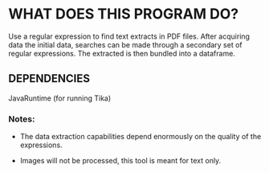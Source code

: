 
# WHAT DOES THIS PROGRAM DO?

Use a regular expression to find text extracts
in PDF files. After acquiring data the initial data,
searches can be made through a secondary set of 
regular expressions. The extracted is then bundled
into a dataframe.

## DEPENDENCIES
JavaRuntime (for running Tika)

### Notes: 
* The data extraction capabilities depend enormously 
on the quality of the expressions.

* Images will not be processed, this tool is meant
for text only.
